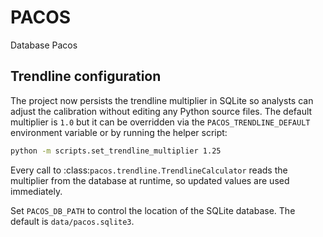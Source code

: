 # PACOS

Database Pacos

## Trendline configuration

The project now persists the trendline multiplier in SQLite so analysts can
adjust the calibration without editing any Python source files. The default
multiplier is ``1.0`` but it can be overridden via the ``PACOS_TRENDLINE_DEFAULT``
environment variable or by running the helper script:

```bash
python -m scripts.set_trendline_multiplier 1.25
```

Every call to :class:`pacos.trendline.TrendlineCalculator` reads the multiplier
from the database at runtime, so updated values are used immediately.

Set ``PACOS_DB_PATH`` to control the location of the SQLite database. The
default is ``data/pacos.sqlite3``.
